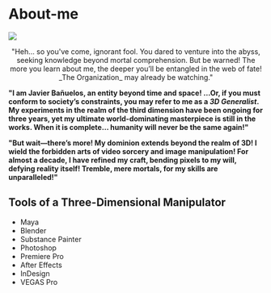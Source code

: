 # About-me
<img src="https://telegra.ph/file/a497f73d6fc67b63ade19.jpg">

<p style="text-align:center;">"Heh… so you've come, ignorant fool. You dared to venture into the abyss, seeking knowledge beyond mortal comprehension. But be warned! The more you learn about me, the deeper you’ll be entangled in the web of fate! _The Organization_ may already be watching."</p>

**"I am Javier Bañuelos, an entity beyond time and space! …Or, if you must conform to society’s constraints, you may refer to me as a _3D Generalist_. My experiments in the realm of the third dimension have been ongoing for three years, yet my ultimate world-dominating masterpiece is still in the works. When it is complete… humanity will never be the same again!"**

**"But wait—there’s more! My dominion extends beyond the realm of 3D! I wield the forbidden arts of video sorcery and image manipulation! For almost a decade, I have refined my craft, bending pixels to my will, defying reality itself! Tremble, mere mortals, for my skills are unparalleled!"**

## **Tools of a Three-Dimensional Manipulator**

* Maya
* Blender
* Substance Painter
* Photoshop
* Premiere Pro
* After Effects
* InDesign
* VEGAS Pro
